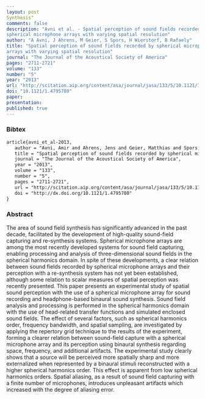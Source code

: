 ```yaml
---
layout: post
Synthesis"
comments: false
description: "Avni et al. - Spatial perception of sound fields recorded by
spherical microphone arrays with varying spatial resolution"
author: "A Avni, J Ahrens, M Geier, S Spors, H Wierstorf, B Rafaely"
title: "Spatial perception of sound fields recorded by spherical microphone
arrays with varying spatial resolution"
journal: "The Journal of the Acoustical Society of America"
pages: "2711-2721"
volume: "133"
number: "5"
year: "2013"
url: "http://scitation.aip.org/content/asa/journal/jasa/133/5/10.1121/1.4795780"
doi: "10.1121/1.4795780"
paper: 
presentation: 
published: true
---
```


### Bibtex

```latex
article{avni_et_al-2013,
   author = "Avni, Amir and Ahrens, Jens and Geier, Matthias and Spors, Sascha and Wierstorf, Hagen and Rafaely, Boaz",
   title = "Spatial perception of sound fields recorded by spherical microphone arrays with varying spatial resolution",
   journal = "The Journal of the Acoustical Society of America",
   year = "2013",
   volume = "133",
   number = "5",
   pages = "2711-2721",
   url = "http://scitation.aip.org/content/asa/journal/jasa/133/5/10.1121/1.4795780",
   doi = "http://dx.doi.org/10.1121/1.4795780"
}
```

### Abstract

The area of sound field synthesis has significantly advanced in the past
decade, facilitated by the development of high-quality sound-field capturing
and re-synthesis systems. Spherical microphone arrays are among the most
recently developed systems for sound field capturing, enabling processing and
analysis of three-dimensional sound fields in the spherical harmonics domain.
In spite of these developments, a clear relation between sound fields recorded
by spherical microphone arrays and their perception with a re-synthesis system
has not yet been established, although some relation to scalar measures of
spatial perception was recently presented. This paper presents an experimental
study of spatial sound perception with the use of a spherical microphone array
for sound recording and headphone-based binaural sound synthesis. Sound field
analysis and processing is performed in the spherical harmonics domain with the
use of head-related transfer functions and simulated enclosed sound fields. The
effect of several factors, such as spherical harmonics order, frequency
bandwidth, and spatial sampling, are investigated by applying the repertory
grid technique to the results of the experiment, forming a clearer relation
between sound-field capture with a spherical microphone array and its
perception using binaural synthesis regarding space, frequency, and additional
artifacts. The experimental study clearly shows that a source will be perceived
more spatially sharp and more externalized when represented by a binaural
stimuli reconstructed with a higher spherical harmonics order. This effect is
apparent from low spherical harmonics orders. Spatial aliasing, as a result of
sound field capturing with a finite number of microphones, introduces
unpleasant artifacts which increased with the degree of aliasing error.
